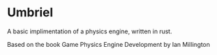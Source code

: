 # Umbriel
A basic implimentation of a physics engine, written in rust.

Based on the book Game Physics Engine Development by Ian Millington
